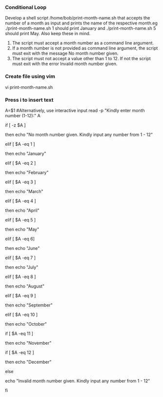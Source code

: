 ### Conditional Loop 
Develop a shell script /home/bob/print-month-name.sh that accepts the number of a month as input and prints the name of the respective month.eg ./print-month-name.sh 1 should print January and ./print-month-name.sh 5 should print May. Also keep these in mind.

1. The script must accept a month number as a command line argument.
2. If a month number is not provided as command line argument, the script must exit with the message No month number given.
3. The script must not accept a value other than 1 to 12. If not the script must exit with the error Invalid month number given.

### Create file using vim

vi print-month-name.sh

### Press i to insert text

A=$1   #Alternatively, use interactive input  read -p "Kindly enter month number (1-12):" A

if [ -z $A ]

then echo "No month number given. Kindly input any number from 1 - 12"

elif [ $A -eq 1 ]

then echo "January"

elif [ $A -eq 2 ]

then echo "February"

elif [ $A -eq 3 ]

then echo "March"

elif [ $A -eq 4 ]

then echo "April"

elif [ $A -eq 5 ]

then echo "May"

elif [ $A -eq 6]

then echo "June"

elif [ $A -eq 7 ]

then echo "July"

elif [ $A -eq 8 ]

then echo "August"

elif [ $A -eq 9 ]

then echo "September"

elif [ $A -eq 10 ]

then echo "October"

if [ $A -eq 11 ]

then echo "November"

if [ $A -eq 12 ]

then echo "December"

else

echo "Invalid month number given. Kindly input any number from 1 - 12"

fi
